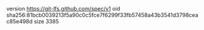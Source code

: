 version https://git-lfs.github.com/spec/v1
oid sha256:81bcb0039213f5a90c0c5fce7f6299f33fb57458a43b3541d3798ceac85e498d
size 3385
